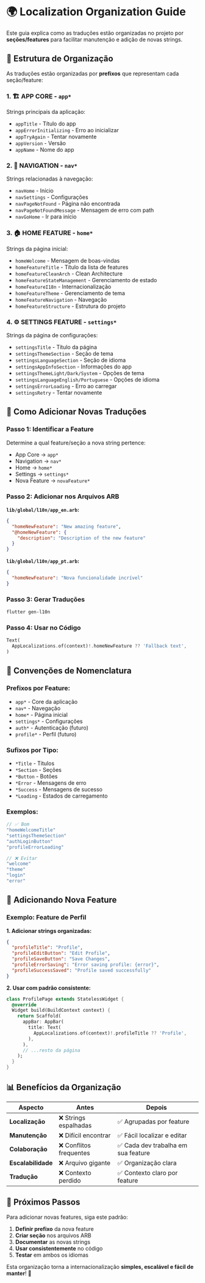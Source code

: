 # 🌍 Localization Organization Guide

Este guia explica como as traduções estão organizadas no projeto por **seções/features** para facilitar manutenção e adição de novas strings.

## 📁 **Estrutura de Organização**

As traduções estão organizadas por **prefixos** que representam cada seção/feature:

### **1. 🏗️ APP CORE** - `app*`
Strings principais da aplicação:
- `appTitle` - Título do app
- `appErrorInitializing` - Erro ao inicializar
- `appTryAgain` - Tentar novamente
- `appVersion` - Versão
- `appName` - Nome do app

### **2. 🧭 NAVIGATION** - `nav*`
Strings relacionadas à navegação:
- `navHome` - Início
- `navSettings` - Configurações  
- `navPageNotFound` - Página não encontrada
- `navPageNotFoundMessage` - Mensagem de erro com path
- `navGoHome` - Ir para início

### **3. 🏠 HOME FEATURE** - `home*`
Strings da página inicial:
- `homeWelcome` - Mensagem de boas-vindas
- `homeFeatureTitle` - Título da lista de features
- `homeFeatureCleanArch` - Clean Architecture
- `homeFeatureStateManagement` - Gerenciamento de estado
- `homeFeatureI18n` - Internacionalização
- `homeFeatureTheme` - Gerenciamento de tema
- `homeFeatureNavigation` - Navegação
- `homeFeatureStructure` - Estrutura do projeto

### **4. ⚙️ SETTINGS FEATURE** - `settings*`
Strings da página de configurações:
- `settingsTitle` - Título da página
- `settingsThemeSection` - Seção de tema
- `settingsLanguageSection` - Seção de idioma
- `settingsAppInfoSection` - Informações do app
- `settingsThemeLight/Dark/System` - Opções de tema
- `settingsLanguageEnglish/Portuguese` - Opções de idioma
- `settingsErrorLoading` - Erro ao carregar
- `settingsRetry` - Tentar novamente

## 📝 **Como Adicionar Novas Traduções**

### **Passo 1: Identificar a Feature**
Determine a qual feature/seção a nova string pertence:
- App Core → `app*`
- Navigation → `nav*`  
- Home → `home*`
- Settings → `settings*`
- Nova Feature → `novaFeature*`

### **Passo 2: Adicionar nos Arquivos ARB**

**`lib/global/l10n/app_en.arb`:**
```json
{
  "homeNewFeature": "New amazing feature",
  "@homeNewFeature": {
    "description": "Description of the new feature"
  }
}
```

**`lib/global/l10n/app_pt.arb`:**
```json
{
  "homeNewFeature": "Nova funcionalidade incrível"
}
```

### **Passo 3: Gerar Traduções**
```bash
flutter gen-l10n
```

### **Passo 4: Usar no Código**
```dart
Text(
  AppLocalizations.of(context)!.homeNewFeature ?? 'Fallback text',
)
```

## 🎯 **Convenções de Nomenclatura**

### **Prefixos por Feature:**
- `app*` - Core da aplicação
- `nav*` - Navegação  
- `home*` - Página inicial
- `settings*` - Configurações
- `auth*` - Autenticação (futuro)
- `profile*` - Perfil (futuro)

### **Sufixos por Tipo:**
- `*Title` - Títulos
- `*Section` - Seções  
- `*Button` - Botões
- `*Error` - Mensagens de erro
- `*Success` - Mensagens de sucesso
- `*Loading` - Estados de carregamento

### **Exemplos:**
```dart
// ✅ Bom
"homeWelcomeTitle"
"settingsThemeSection" 
"authLoginButton"
"profileErrorLoading"

// ❌ Evitar
"welcome"
"theme"
"login"  
"error"
```

## 🔄 **Adicionando Nova Feature**

### **Exemplo: Feature de Perfil**

**1. Adicionar strings organizadas:**
```json
{
  "profileTitle": "Profile",
  "profileEditButton": "Edit Profile",
  "profileSaveButton": "Save Changes",
  "profileErrorSaving": "Error saving profile: {error}",
  "profileSuccessSaved": "Profile saved successfully"
}
```

**2. Usar com padrão consistente:**
```dart
class ProfilePage extends StatelessWidget {
  @override
  Widget build(BuildContext context) {
    return Scaffold(
      appBar: AppBar(
        title: Text(
          AppLocalizations.of(context)!.profileTitle ?? 'Profile',
        ),
      ),
      // ...resto da página
    );
  }
}
```

## 📊 **Benefícios da Organização**

| Aspecto | Antes | Depois |
|---------|-------|---------|
| **Localização** | ❌ Strings espalhadas | ✅ Agrupadas por feature |
| **Manutenção** | ❌ Difícil encontrar | ✅ Fácil localizar e editar |
| **Colaboração** | ❌ Conflitos frequentes | ✅ Cada dev trabalha em sua feature |
| **Escalabilidade** | ❌ Arquivo gigante | ✅ Organização clara |
| **Tradução** | ❌ Contexto perdido | ✅ Contexto claro por feature |

## 🚀 **Próximos Passos**

Para adicionar novas features, siga este padrão:

1. **Definir prefixo** da nova feature
2. **Criar seção** nos arquivos ARB
3. **Documentar** as novas strings
4. **Usar consistentemente** no código
5. **Testar** em ambos os idiomas

Esta organização torna a internacionalização **simples, escalável e fácil de manter**! 🎯
